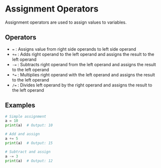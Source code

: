 # Assignment Operators

Assignment operators are used to assign values to variables.

## Operators

- `=` : Assigns value from right side operands to left side operand
- `+=` : Adds right operand to the left operand and assigns the result to the left operand
- `-=` : Subtracts right operand from the left operand and assigns the result to the left operand
- `*=` : Multiplies right operand with the left operand and assigns the result to the left operand
- `/=` : Divides left operand by the right operand and assigns the result to the left operand

## Examples

```python
# Simple assignment
a = 10
print(a)  # Output: 10

# Add and assign
a += 5
print(a)  # Output: 15

# Subtract and assign
a -= 3
print(a)  # Output: 12
```

